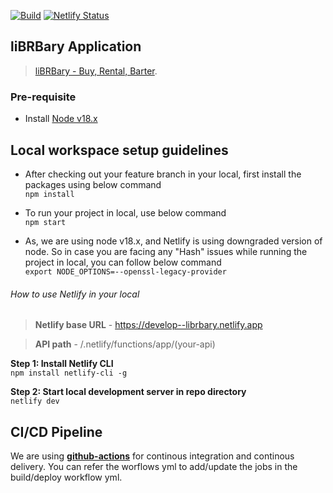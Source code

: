 [![Build](https://github.com/librbary/main-backend-node/actions/workflows/node-build.yml/badge.svg?branch=develop)](https://github.com/librbary/main-backend-node/actions/workflows/node-build.yml)   [![Netlify Status](https://api.netlify.com/api/v1/badges/557304d1-dc9c-411b-9649-7f2cb4310324/deploy-status)](https://app.netlify.com/sites/deft-biscuit-c24200/deploys)

## liBRBary Application
> [liBRBary - Buy, Rental, Barter](https://librbary.github.io/librbary-buy-feature/).

### Pre-requisite 
* Install [Node v18.x](https://nodejs.org/en/download)


## Local workspace setup guidelines
* After checking out your feature branch in your local, first install the packages using below command <br />
``` npm install ```

* To run your project in local, use below command <br />
``` npm start ```

* As, we are using node v18.x, and Netlify is using downgraded version of node. So in case you are facing any "Hash" issues while running the project in local, you can follow below command <br />
``` export NODE_OPTIONS=--openssl-legacy-provider ```

###### How to use Netlify in your local

> **Netlify base URL** - https://develop--librbary.netlify.app

> **API path** - /.netlify/functions/app/(your-api)

**Step 1: Install Netlify CLI** <br />
``` npm install netlify-cli -g ```

**Step 2: Start local development server in repo directory** <br />
``` netlify dev ```

## CI/CD Pipeline
We are using [**github-actions**](https://github.com/librbary/main-backend-node/actions) for continous integration and continous delivery. You can refer the worflows yml to add/update the jobs in the build/deploy workflow yml.
